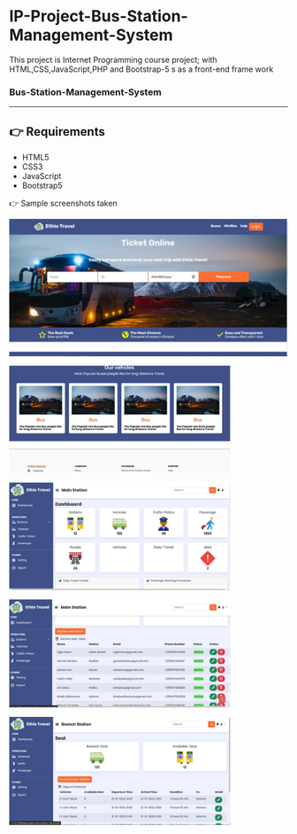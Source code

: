 # IP-Project-Bus-Station-Management-System
This project is Internet Programming course project; with HTML,CSS,JavaScript,PHP and Bootstrap-5 s as a front-end frame work

### Bus-Station-Management-System

---

## 👉 Requirements

- HTML5
- CSS3
- JavaScript
- Bootstrap5

👉 Sample screenshots taken

<img src="assets/screenshots/msg1946713276-71425.jpg" alt="Landing - Page" width="600"/><br>

<img src="assets/screenshots/msg1946713276-71426.jpg" alt="Landing - Page" width="400"/><br>

<img src="assets/screenshots/msg1946713276-71427.jpg" alt="Admin - Page" width="400"/><br>

<img src="assets/screenshots/msg1946713276-71428.jpg" alt="Admin - Page" width="400"/><br>

<img src="assets/screenshots/msg1946713276-71429.jpg" alt="Assign Branch - page" width="400"/><br>
